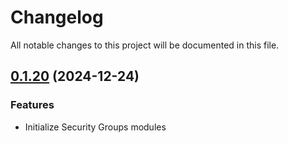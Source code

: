 # Changelog

All notable changes to this project will be documented in this file.

## [0.1.20]() (2024-12-24)
### Features
* Initialize Security Groups modules
